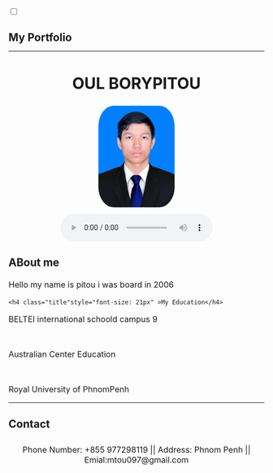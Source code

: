 <!DOCTYPE html>
<html>
<head>
  <title>OUL BORYPITOU</title>
  <link rel="stylesheet" href="darkmode_bottom.css">
  <link rel="stylesheet" href="text_style.css">

  
  <style>
    /* Optional: Add transition for smooth effect */
    body {
      transition: background-color 0.3s, color 0.3s;
    }
  </style>

</head>

<body>
  <!-- Toggle switch at top right -->
  <label class="switch">
    <input type="checkbox" class="toggle" onclick="toggleDarkMode()">
    <span class="slider"></span>
    <span class="card-side"></span>
  </label>


<h1 class="title"style="font-size: 21px" >My Portfolio</h1>
<hr>


<!-- image nad name and audio  -->
  <h2 class="title"style="text-align: center; font-size: 31px;"><b>OUL BORYPITOU</b></h2>

  <div style="text-align: center;">
    <img src="Pitou.jpg" alt="Centered Image" height="200" width="150" style="border-radius: 20%">
  </div>

  <audio controls loop style="display: block; margin: 10px auto;">
    <source src="flow.mp3" type="audio/mpeg">
  </audio>





  <h3 class="title"style="font-size: 21px" >ABout me</h3>
  <p class="title"style="font-size: 16px"> Hello my name is pitou i was board in 2006</p>

    <h4 class="title"style="font-size: 21px" >My Education</h4>
  <p class="title"style="font-size: 16px">BELTEI international schoold campus 9</p>
  <br>
  <p class="title"style="font-size: 16px">Australian Center Education</p>
  <br>
  <p class="title"style="font-size: 16px">Royal University of PhnomPenh</p>
  <hr>
  

  <h4 class="title"style="font-size: 21px" >Contact</h4>
  <p class="title"style="font-size: 16px; text-align: center">Phone Number: +855 977298119 || Address: Phnom Penh || Emial:mtou097@gmail.com</p>

  <script>
    function toggleDarkMode() {
      document.body.classList.toggle('dark-mode');
    }
  </script>
</body>
</html>
